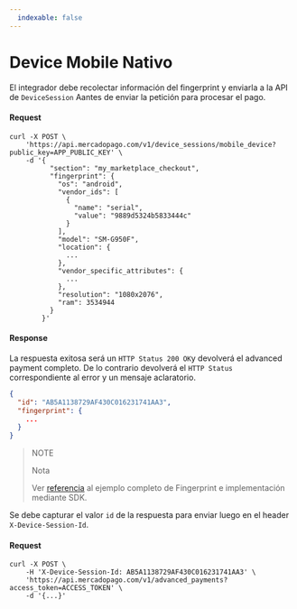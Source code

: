 ```yaml
---
  indexable: false
---
```


# Device Mobile Nativo

El integrador debe recolectar información del fingerprint y enviarla a la API de `DeviceSession` Aantes de enviar la petición para procesar el pago.

#### Request
```curl
curl -X POST \
    'https://api.mercadopago.com/v1/device_sessions/mobile_device?public_key=APP_PUBLIC_KEY' \
    -d '{
          "section": "my_marketplace_checkout",
          "fingerprint": {
            "os": "android",
            "vendor_ids": [
              {
                "name": "serial",
                "value": "9889d5324b5833444c"
              }
            ],
            "model": "SM-G950F",
            "location": {
              ...
            },
            "vendor_specific_attributes": {
              ...
            },
            "resolution": "1080x2076",
            "ram": 3534944
          }
        }'
```

#### Response


La respuesta exitosa será un `HTTP Status 200 OK`y devolverá el advanced payment completo. De lo contrario devolverá el `HTTP Status` correspondiente al error y un mensaje aclaratorio.

```json
{
  "id": "AB5A1138729AF430C016231741AA3",
  "fingerprint": {
    ...
  }
}
```

> NOTE
> 
> Nota
> 
> Ver [referencia](https://www.mercadopago.com.ar/developers/es/guides/payments/advanced-payments/wallet-device-fingerprint-sample) al ejemplo completo de Fingerprint e implementación mediante SDK.

Se debe capturar el valor `id` de la respuesta para enviar luego en el header `X-Device-Session-Id`.

#### Request
```curl
curl -X POST \
    -H 'X-Device-Session-Id: AB5A1138729AF430C016231741AA3' \
    'https://api.mercadopago.com/v1/advanced_payments?access_token=ACCESS_TOKEN' \
    -d '{...}'
```